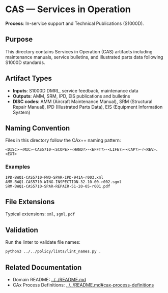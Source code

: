 # CAS — Services in Operation

**Process**: In-service support and Technical Publications (S1000D).

## Purpose

This directory contains Services in Operation (CAS) artifacts including maintenance manuals, service bulletins, and illustrated parts data following S1000D standards.

## Artifact Types

- **Inputs**: S1000D DMRL, service feedback, maintenance data
- **Outputs**: AMM, SRM, IPD, EIS publications and bulletins
- **DISC codes**: AMM (Aircraft Maintenance Manual), SRM (Structural Repair Manual), IPD (Illustrated Parts Data), EIS (Equipment Information System)

## Naming Convention

Files in this directory follow the CAx++ naming pattern:

```
<DISC>-<MIC>-CAS5710-<SCOPE>-<HAND?>-<EFFT?>-<LIFE?>-<CAP?>-r<REV>.<EXT>
```

### Examples

```
IPD-BWQ1-CAS5710-FWD-SPAR-IPD-941A-r003.xml
AMM-BWQ1-CAS5710-WING-INSPECTION-32-10-00-r002.sgml
SRM-BWQ1-CAS5710-SPAR-REPAIR-51-20-05-r001.pdf
```

## File Extensions

Typical extensions: `xml`, `sgml`, `pdf`

## Validation

Run the linter to validate file names:
```bash
python3 ../../policy/lints/lint_names.py .
```

## Related Documentation

- Domain README: [../../README.md](../../README.md)
- CAx Process Definitions: [../../README.md#cax-process-definitions](../../README.md#cax-process-definitions)
